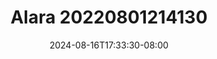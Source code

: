 --- 
title: "Alara 20220801214130"
description: "nonton  video bokep Alara 20220801214130 full video full  "
date: 2024-08-16T17:33:30-08:00
file_code: "vanhen0w6mqp"
draft: false
cover: "gwgdjlmcjuk3hrga.jpg"
tags: ["Alara", "bokep-indo", "bokep-viral", "bokep-ig"]
length: 113
fld_id: "1483013"
foldername: "Alara update"
categories: ["Alara update"]
views: 0
---